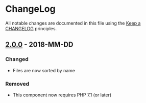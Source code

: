 # ChangeLog

All notable changes are documented in this file using the [Keep a CHANGELOG](http://keepachangelog.com/) principles.

## [2.0.0] - 2018-MM-DD

### Changed

* Files are now sorted by name

### Removed

* This component now requires PHP 7.1 (or later)

[2.0.0]: https://github.com/sebastianbergmann/diff/compare/1.2.2...2.0.0
